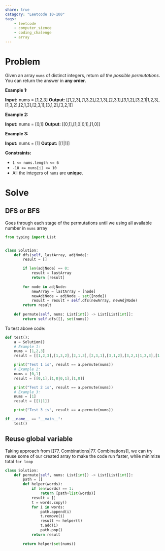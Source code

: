 ```yaml
---
share: true
catagory: "Leetcode 10-100"
tags:
    - leetcode
    - computer_sience
    - coding_chalenge
    - array
---
```


# Problem

Given an array `nums` of distinct integers, return _all the possible permutations_. You can return the answer in **any order**.

**Example 1:**

**Input:** nums = [1,2,3]
**Output:** [[1,2,3],[1,3,2],[2,1,3],[2,3,1],[3,1,2],[3,2,1|1,2,3],[1,3,2],[2,1,3],[2,3,1],[3,1,2],[3,2,1]]

**Example 2:**

**Input:** nums = [0,1]
**Output:** [[0,1],[1,0|0,1],[1,0]]

**Example 3:**

**Input:** nums = [1]
**Output:** [[1|1]]

**Constraints:**

- `1 <= nums.length <= 6`
- `-10 <= nums[i] <= 10`
- All the integers of `nums` are **unique**.

# Solve

## DFS or BFS
Goes through each stage of the permutations until we using all available number in `nums` array

```python
from typing import List


class Solution:
    def dfs(self, lastArray, adjNode):
        result = []

        if len(adjNode) == 0:
            result = lastArray
            return [result]
        
        for node in adjNode:
            newArray = lastArray + [node]
            newAdjNode = adjNode - set([node])
            result = result + self.dfs(newArray, newAdjNode)
        return result
    
    def permute(self, nums: List[int]) -> List[List[int]]:
        return self.dfs([], set(nums))
```

To test above code:
```python
def test():
    a = Solution()
    # Example 1:
    nums = [1,2,3]
    result = [[1,2,3],[1,3,2],[2,1,3],[2,3,1],[3,1,2],[3,2,1|1,2,3],[1,3,2],[2,1,3],[2,3,1],[3,1,2],[3,2,1]]

    print("Test 1 is", result == a.permute(nums))
    # Example 2:
    nums = [0,1]
    result = [[0,1],[1,0|0,1],[1,0]]

    print("Test 2 is", result == a.permute(nums))
    # Example 3:
    nums = [1]
    result = [[1|1]]

    print("Test 3 is", result == a.permute(nums))

if __name__ == "__main__":
    test()
```
## Reuse global variable
Taking approach from [[77. Combinations|77. Combinations]], we can try reuse some of our created array to make the code run faster, while minimize total `for loop`

```python
class Solution:
    def permute(self, nums: List[int]) -> List[List[int]]:
        path = []
        def helper(words):
            if len(words) == 1:
                return [path+list(words)]
            result = []
            t = words.copy()
            for i in words:
                path.append(i)
                t.remove(i)
                result += helper(t)
                t.add(i)
                path.pop()
            return result
        
        return helper(set(nums))
```


